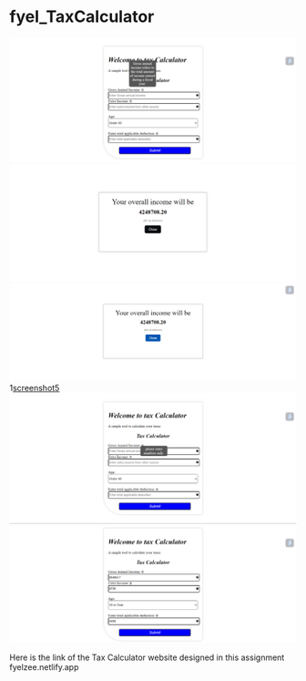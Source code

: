 # fyel_TaxCalculator
![screenshot1](https://github.com/Jishan143/fyel_TaxCalculator/blob/main/Screenshot%205.png?raw=true)
![screenshot3](https://github.com/Jishan143/fyel_TaxCalculator/blob/main/Screenshot%203.png?raw=true)
![screenshot4](https://github.com/Jishan143/fyel_TaxCalculator/blob/main/Screenshot%204.png?raw=true)
1[screenshot5](https://github.com/Jishan143/fyel_TaxCalculator/blob/main/Screenshot%202.png?raw=true)
![screenshot6](https://github.com/Jishan143/fyel_TaxCalculator/blob/main/Screenshot%206.png?raw=true)
![screenshot](https://github.com/Jishan143/fyel_TaxCalculator/blob/main/Screenshot%202.png?raw=true)

Here is the link of the Tax Calculator website designed in this assignment fyelzee.netlify.app
